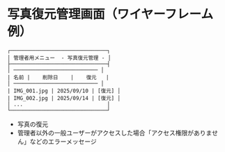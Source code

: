 # 写真復元管理画面（ワイヤーフレーム例）

```
┌───────────────────────────────┐
│ 管理者用メニュー  - 写真復元管理 - │
├───────────────────────────────┤
│ ─────────────────────────── │
| 名前 |    削除日    |    復元   |
│ ─────────────────────────── │
| IMG_001.jpg | 2025/09/10 | [復元] │
| IMG_002.jpg | 2025/09/14 | [復元] │
│ ...                           │
└───────────────────────────────┘
```

- 写真の復元
- 管理者以外の一般ユーザーがアクセスした場合「アクセス権限がありません」などのエラーメッセージ

